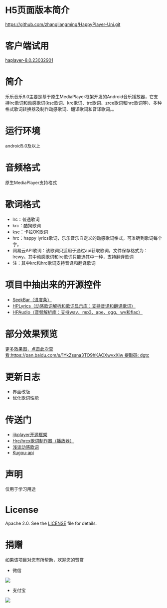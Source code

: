 
# H5页面版本简介 #
https://github.com/zhangliangming/HappyPlayer-Uni.git

# 客户端试用 #

[haplayer-8.0.23032901](https://try.gitea.io/zhangliangming/DataBank/raw/commit/aa86e03d4e70ebfb9929ec07ef3069117f5dfd51/HappyPlayer/apk/haplayer-8.0.23032901.apk)

# 简介 #
乐乐音乐8.0主要是基于原生MediaPlayer框架开发的Android音乐播放器，它支持lrc歌词和动感歌词(ksc歌词、krc歌词、trc歌词、zrce歌词和hrc歌词等)、多种格式歌词转换器及制作动感歌词、翻译歌词和音译歌词。。

# 运行环境 #
android5.0及以上

# 音频格式 #
原生MediaPlayer支持格式

# 歌词格式 #
- lrc：普通歌词
- krc：酷狗歌词 
- ksc：卡拉OK歌词
- hrc：happy lyrics歌词，乐乐音乐自定义的动感歌词格式，可准确到歌词每个字。
- 网易云API歌词：该歌词只适用于通过api获取歌词，文件保存格式为：lrcwy。其中动感歌词和lrc歌词只能选其中一种，支持翻译歌词
- 注：其中krc和hrc歌词支持音译和翻译歌词

# 项目中抽出来的开源控件 #

- [SeekBar（进度条）](https://github.com/zhangliangming/SeekBar.git)
- [HPLyrics（动感歌词解析和歌词显示库：支持音译和翻译歌词）](https://github.com/zhangliangming/HPLyrics.git)
- [HPAudio（音频解析库：支持wav、mp3、ape、ogg、wv和flac）](https://github.com/zhangliangming/HPAudio.git)

# 部分效果预览 #

[更多效果图，点击此次查看:https://pan.baidu.com/s/1YkZssna3TO9hKAOXwvxXiw 提取码: dgtc](https://pan.baidu.com/s/1YkZssna3TO9hKAOXwvxXiw)


# 更新日志 #

- 界面改版
- 优化歌词性能

# 传送门 #

- [ijkplayer开源框架](https://github.com/Bilibili/ijkplayer "ijkplayer开源框架")
- [Hrc/hrcx歌词制作器（播放器）](https://github.com/zhangliangming/HappyPlayer-PC.git "Hrc/Hrcx歌词制作器（播放器）")
- [浅谈动感歌词](http://zhangliangming.github.io/ "浅谈动感歌词")
- [Kugou-api](https://github.com/ecitlm/Kugou-api "Kugou-api")

# 声明 #
仅用于学习用途

# License #

Apache 2.0. See the [LICENSE](https://github.com/zhangliangming/HappyPlayer5/blob/happy_player6/LICENSE) file for details.

# 捐赠 #
如果该项目对您有所帮助，欢迎您的赞赏

- 微信

![](https://i.imgur.com/hOs6tPn.png)

- 支付宝

![](https://i.imgur.com/DGB9Lq0.png)
